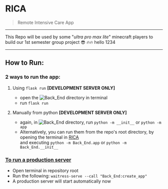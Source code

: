 # RICA

> Remote Intensive Care App

---

This Repo will be used by some "_ultra pro max lite_" minecraft players to build our 1st semester group project :sunglasses: :fire::fire: hello 1234

---

## How to Run:

### 2 ways to run the app:
  1) Using `flask run` **[DEVELOPMENT SERVER ONLY]**
      - open the ![Back_End](Back_End) directory in terminal
      - run `flask run`
  
  2) Manually from python **[DEVELOPMENT SERVER ONLY]**
      - again, in ![Back_End](Back_End) directory, run `python -m __init__` or `python -m app`
      - Alternatively, you can run them from the repo's root directory, by opening the terminal in [RICA](RICA) \
      and executing `python -m Back_End.app` or `python -m Back_End.__init__`

### [To run a production server](https://flask.palletsprojects.com/en/1.1.x/tutorial/deploy/#run-with-a-production-server)

  - Open terminal in repository root
  - Run the following: `waitress-serve --call "Back_End:create_app"`
  - A production server will start automatically now
